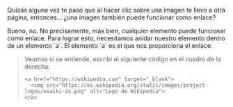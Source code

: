 Quizás alguna vez te pasó que al hacer clic sobre una imagen te llevo a otra página, entonces… ¿una imagen también puede funcionar como enlace?
<p>Bueno, no. No precisamente, más bien, cualquier elemento puede funcionar como enlace. Para lograr esto, necesitamos anidar nuestro elemento dentro de un elemento `a`. El elemento `a` es el que nos proporciona el enlace.

> Veamos si se entiende, escribi el siguiente código en el cuadro de la derecha:
>
> ```
> <a href="https://wikipedia.com" target="_blank">
>   <img src="https://es.wikipedia.org/static/images/project-logos/eswiki-2x.png" alt="Logo de Wikipedia">
> </a>
> ```
